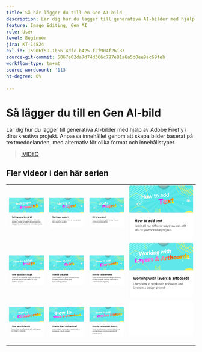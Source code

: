 ```yaml
---
title: Så här lägger du till en Gen AI-bild
description: Lär dig hur du lägger till generativa AI-bilder med hjälp av Adobe Firefly i dina kreativa projekt
feature: Image Editing, Gen AI
role: User
level: Beginner
jira: KT-14824
exl-id: 15906f59-1b56-4dfc-b425-f2f904f26183
source-git-commit: 5067e02da7d74d366c797e81a6a5d0ee9ac69feb
workflow-type: tm+mt
source-wordcount: '113'
ht-degree: 0%

---
```


# Så lägger du till en Gen AI-bild

Lär dig hur du lägger till generativa AI-bilder med hjälp av Adobe Firefly i dina kreativa projekt. Anpassa innehållet genom att skapa bilder baserat på textmeddelanden, med alternativ för olika format och innehållstyper.

>[!VIDEO](https://video.tv.adobe.com/v/3426933?quality=12&learn=on&hidetitle=true)

## Fler videor i den här serien

<table style="table-layout:fixed">
<tr>
 <td>
      <a href="brand.md">
         <img alt="Konfigurera ett varumärkeskit" src="assets/brand.png" />
      </a>
  </td>
   <td>
      <a href="new-project.md">
         <img alt="Starta ett projekt" src="assets/starting-a-project.png" />
      </a>
  </td>
   <td>
      <a href="workspace.md">
         <img alt="Användarupplevelse för ett projekt" src="assets/workspace.png" />
      </a>
  </td>
  <td>
      <a href="text-effects.md">
         <img alt="Lägga till text" src="assets/text-effects.png" />
      </a>
  </td>
</tr>
<tr>
   <td>
      <a href="image-effects.md">
         <img alt="Lägga till en bild" src="assets/image-effects.png" />
      </a>
  </td>
  <td>
      <a href="grids.md">
         <img alt="Använda stödraster" src="assets/grids.png" />
      </a>
  </td>
   <td>
         <a href="add-design-assets.md">
            <img alt="Använda element" src="assets/design-assets.png" />
         </a>
   </td>
    <td>
         <a href="layers.md">
            <img alt="Arbeta med lager och ritytor" src="assets/layers.png" />
         </a>
   </td>
</tr>
<tr>
   <td>
   <a href="collaborate.md">
      <img alt="Så här samarbetar du" src="assets/collaborate.png" />
   </a>
   </td>
   <td>
   <a href="share.md">
      <img alt="Dela och hämta" src="assets/share.png" />
   </a>
   </td>
   <td>
   <a href="version-history.md">
      <img alt="Så här använder du versionshistoriken" src="assets/version-history.png" />
   </a>
   </td>
   <td>
      <img alt="Avgränsare" src="../assets/Whitespacer.png" />
      <div>
      <br>
   </td>
</tr>
</table>
